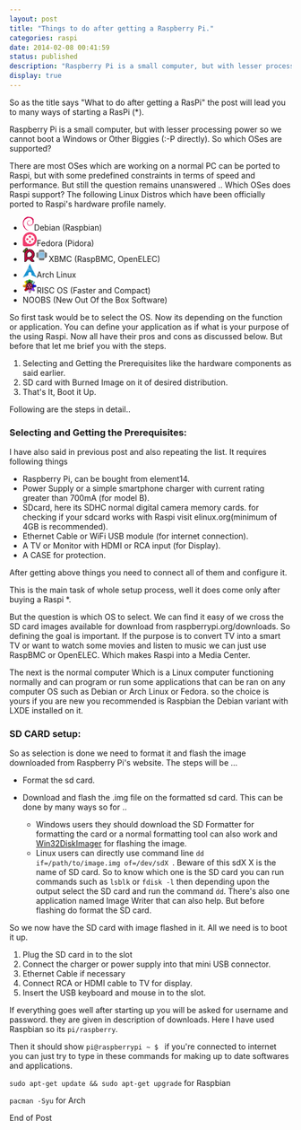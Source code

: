 ```yaml
---
layout: post
title: "Things to do after getting a Raspberry Pi."
categories: raspi
date: 2014-02-08 00:41:59
status: published
description: "Raspberry Pi is a small computer, but with lesser processing power so we cannot boot a Windows or Other Biggies (:-P directly). So which OSes are supported? We'll look into it in the following post."
display: true
---
```

So as the title says "What to do after getting a RasPi" the post will lead you to many ways of starting a RasPi <a title="i mean booting it up">(*)</a>. 

Raspberry Pi is a small computer, but with lesser processing power so we cannot boot a Windows or Other Biggies (:-P directly). So which OSes are supported? 

There are most OSes which are working on a normal PC can be ported to Raspi, but with some predefined constraints in terms of speed and performance. But still the question remains unanswered .. Which OSes does Raspi support? The following Linux Distros which have been officially ported to Raspi's hardware profile namely.

* <img src="/images/Raspbian_web.png" height=25 />Debian (Raspbian)
* <img src="/images/Pidora_web.png" height=25 />Fedora (Pidora)
* <img src="/images/Raspbmc_web.png" height=25 /><img src="/images/OpenELEC_web.png" height=25 />XBMC (RaspBMC, OpenELEC)
* <img src="/images/arch_web.png" height=25 />Arch Linux
* <img src="/images/RISC_OS_web.png" height=25 />RISC OS (Faster and Compact)
* NOOBS (New Out Of the Box Software) 

So first task would be to select the OS. Now its depending on the function or application. You can define your application as if what is your purpose of the using Raspi. Now all have their pros and cons as discussed below. But before that let me brief you with the steps. 

1. Selecting and Getting the Prerequisites like the hardware components as said earlier.
2. SD card with Burned Image on it of desired distribution.
3. That's It, Boot it Up.

Following are the steps in detail..

### Selecting and Getting the Prerequisites:

I have also said in previous post and also repeating the list. It requires following things

* Raspberry Pi, can be bought from element14.
* Power Supply or a simple smartphone charger with current rating greater than 700mA (for model B).
* SDcard, here its SDHC normal digital camera memory cards. for checking if your sdcard works with Raspi visit elinux.org(minimum of 4GB is recommended).
* Ethernet Cable or WiFi USB module (for internet connection).
* A TV or Monitor with HDMI or RCA input (for Display).
* A CASE for protection.

After getting above things you need to connect all of them and configure it.

This is the main task of whole setup process, well it does come only after buying a Raspi <a title=":-P and sd card">*</a>.  

But the question is which OS to select. We can find it easy of we cross the SD card images available for download from raspberrypi.org/downloads. So defining the goal is important. 
If the purpose is to convert TV into a smart TV or want to watch some movies and listen to music we can just use RaspBMC or OpenELEC. Which makes Raspi into a Media Center. 

The next is the normal computer Which is a Linux computer functioning normally and can program or run some applications that can be ran on any computer OS such as Debian or Arch Linux or Fedora. so the choice is yours if you are new you recommended is Raspbian the Debian variant with LXDE installed on it.

### SD CARD setup:

So as selection is done we need to format it and flash the image downloaded from Raspberry Pi's website. The steps will be ...

* Format the sd card.
* Download and flash the .img file on the formatted sd card. This can be done by many ways so for ..

  * Windows users they should download the SD Formatter for formatting the card or a normal formatting tool can also work and  <a href="http://sourceforge.net/projects/win32diskimager"> Win32DiskImager</a> for flashing the image.
  * Linux users can directly use command line <code>dd if=/path/to/image.img of=/dev/sdX </code>. Beware of this sdX X is the name of SD card. So to know which one is the SD card you can run commands such as <code>lsblk</code> or <code>fdisk -l</code> then depending upon the output select the SD card and run the command <code>dd</code>. There's also one application named Image Writer that can also help. But before flashing do format the SD card. 

So we now have the SD card with image flashed in it. All we need is to boot it up.

1. Plug the SD card in to the slot
1. Connect the charger or power supply into that mini USB connector.
1. Ethernet Cable if necessary
1. Connect RCA or HDMI cable to TV for display.
1. Insert the USB keyboard and mouse in to the slot.

If everything goes well after starting up you will be asked for username and password. they are given in description of downloads. Here I have used Raspbian so its <code>pi/raspberry</code>.

Then it should show <code>pi@raspberrypi ~ $ </code> if you're connected to internet you can just try to type in these commands for making up to date softwares and applications.

<code>sudo apt-get update && sudo apt-get upgrade</code> for Raspbian

<code>pacman -Syu</code> for Arch

End of Post
